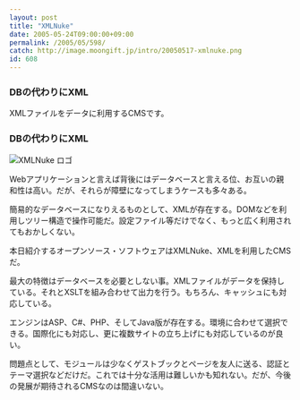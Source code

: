 ```yaml
---
layout: post
title: "XMLNuke"
date: 2005-05-24T09:00:00+09:00
permalink: /2005/05/598/
catch: http://image.moongift.jp/intro/20050517-xmlnuke.png
id: 608
---
```

### DBの代わりにXML
  
XMLファイルをデータに利用するCMSです。  
<!--more-->  

### DBの代わりにXML
  

![XMLNuke ロゴ](http://image.moongift.jp/intro/20050517-xmlnuke.png "XMLNuke ロゴ")

  

Webアプリケーションと言えば背後にはデータベースと言える位、お互いの親和性は高い。だが、それらが障壁になってしまうケースも多々ある。

  

簡易的なデータベースになりえるものとして、XMLが存在する。DOMなどを利用しツリー構造で操作可能だ。設定ファイル等だけでなく、もっと広く利用されてもおかしくない。

  

本日紹介するオープンソース・ソフトウェアはXMLNuke、XMLを利用したCMSだ。

  

最大の特徴はデータベースを必要としない事。XMLファイルがデータを保持している。それとXSLTを組み合わせて出力を行う。もちろん、キャッシュにも対応している。

  

エンジンはASP、C#、PHP、そしてJava版が存在する。環境に合わせて選択できる。国際化にも対応し、更に複数サイトの立ち上げにも対応しているのが良い。

  

問題点として、モジュールは少なくゲストブックとページを友人に送る、認証とテーマ選択などだけだ。これでは十分な活用は難しいかも知れない。だが、今後の発展が期待されるCMSなのは間違いない。

